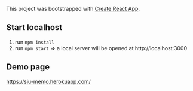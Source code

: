 This project was bootstrapped with [Create React App](https://github.com/facebook/create-react-app).

## Start localhost

1. run `npm install`
2. run `npm start`
=> a local server will be opened at http://localhost:3000


## Demo page

https://siu-memo.herokuapp.com/


